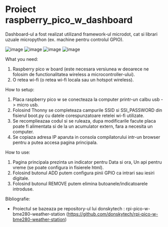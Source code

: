 # Proiect raspberry_pico_w_dashboard

Dashboard-ul a fost realizat utilizand framework-ul microdot, cat si librari uzuale micropython (ex. machine pentru controlul GPIO).

<img alt="image" src="https://github.com/adriansimion2001/raspberry_pico_w_dashboard/assets/108823792/ca4c2183-8c06-483d-b0b1-e364c53da548">
<img alt="image" src="https://github.com/adriansimion2001/raspberry_pico_w_dashboard/assets/108823792/58dbf094-73df-4c82-b61d-43747916eacb">
<img alt="image" src="https://github.com/adriansimion2001/raspberry_pico_w_dashboard/assets/108823792/850d3d59-9451-4adc-a699-e7c038aff709">
<img alt="image" src="https://github.com/adriansimion2001/raspberry_pico_w_dashboard/assets/108823792/531004b9-a1b6-438c-b8e7-7233731f4084">



What you need:
  1) Raspberry pico w board (este necesara versiunea w deoarece ne folosim de functionalitatea wireless a microcontroller-ului).
  2) O retea wi-fi (o retea wi-fi locala sau un hotspot wireless).

How to setup:
  1) Placa raspberry pico w se conecteaza la computer printr-un calbu usb -> micro usb.
  2) Folosind Thonny se completeaza campurile SSID si SSI_PASSWORD din fisierul boot.py cu datele corespunzatoare retelei wi-fi utilizate.
  3) Se recomplieazaa codul si se ruleaza, dupa modificarile facute placa poate fi alimentata si de la un acumulator extern, fara a necesita un computer.
  4) Se copiaza adresa IP aparuta in consola compilatorului intr-un browser pentru a putea accesa pagina principala.

How to use:
  1) Pagina principala prezinta un indicator pentru Data si ora, Un api pentru vreme (se poate configura in fisierele html).
  2) Folosind butonul ADD putem configura pinii GPIO ca intrari sau iesiri digitale.
  3) Folosind butonul REMOVE putem elimina butoanele/indicatoarele introduse.

Bibliografie:
  - Proiectul se bazeaza pe repository-ul lui donskytech : rpi-pico-w-bme280-weather-station (https://github.com/donskytech/rpi-pico-w-bme280-weather-station)
